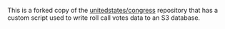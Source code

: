 This is a forked copy of the [unitedstates/congress](https://github.com/unitedstates/congress) repository that has a custom script used to write roll call votes data to an S3 database.
